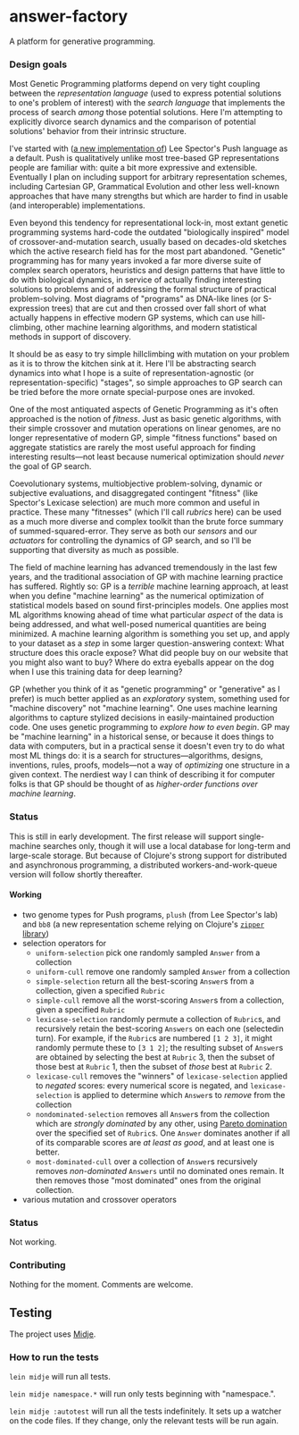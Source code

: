 # answer-factory

A platform for generative programming.

### Design goals

Most Genetic Programming platforms depend on very tight coupling between the _representation language_ (used to express potential solutions to one's problem of interest) with the _search language_ that implements the process of search _among_ those potential solutions. Here I'm attempting to explicitly divorce search dynamics and the comparison of potential solutions' behavior from their intrinsic structure.

I've started with \([a new implementation of](https://github.com/Vaguery/klapaucius)\) Lee Spector's Push language as a default. Push is qualitatively unlike most tree-based GP representations people are familiar with: quite a bit more expressive and extensible. Eventually I plan on including support for arbitrary representation schemes, including Cartesian GP, Grammatical Evolution and other less well-known approaches that have many strengths but which are harder to find in usable (and interoperable) implementations.

Even beyond this tendency for representational lock-in, most extant genetic programming systems hard-code the outdated "biologically inspired" model of crossover-and-mutation search, usually based on decades-old sketches which the active research field has for the most part abandoned. "Genetic" programming has for many years invoked a far more diverse suite of complex search operators, heuristics and design patterns that have little to do with biological dynamics, in service of actually finding interesting solutions to problems and of addressing the formal structure of practical problem-solving. Most diagrams of "programs" as DNA-like lines (or S-expression trees) that are cut and then crossed over fall short of what actually happens in effective modern GP systems, which can use hill-climbing, other machine learning algorithms, and modern statistical methods in support of discovery.

It should be as easy to try simple hillclimbing with mutation on your problem as it is to throw the kitchen sink at it. Here I'll be abstracting search dynamics into what I hope is a suite of representation-agnostic (or representation-specific) "stages", so simple approaches to GP search can be tried before the more ornate special-purpose ones are invoked.

One of the most antiquated aspects of Genetic Programming as it's often approached is the notion of _fitness_. Just as basic genetic algorithms, with their simple crossover and mutation operations on linear genomes, are no longer representative of modern GP, simple "fitness functions" based on aggregate statistics are rarely the most useful approach for finding interesting results—not least because numerical optimization should  _never_ the goal of GP search.

Coevolutionary systems, multiobjective problem-solving, dynamic or subjective evaluations, and disaggregated contingent "fitness" (like Spector's Lexicase selection) are much more common and useful in practice. These many "fitnesses" (which I'll call _rubrics_ here) can be used as a much more diverse and complex toolkit than the brute force summary of summed-squared-error. They serve as both our _sensors_ and our _actuators_ for controlling the dynamics of GP search, and so I'll be supporting that diversity as much as possible.

The field of machine learning has advanced tremendously in the last few years, and the traditional association of GP with machine learning practice has suffered. Rightly so: GP is a _terrible_ machine learning approach, at least when you define "machine learning" as the numerical optimization of statistical models based on sound first-principles models. One applies most ML algorithms knowing ahead of time what particular _aspect_ of the data is being addressed, and what well-posed numerical quantities are being minimized. A machine learning algorithm is something you set up, and apply to your dataset as a _step_ in some larger question-answering context: What structure does this oracle expose? What did people buy on our website that you might also want to buy? Where do extra eyeballs appear on the dog when I use this training data for deep learning?

GP (whether you think of it as "genetic programming" or "generative" as I prefer) is much better applied as an _exploratory_ system, something used for "machine discovery" not "machine learning". One uses machine learning algorithms to capture stylized decisions in easily-maintained production code. One uses genetic programming to _explore how to even begin_. GP may be "machine learning" in a historical sense, or because it does things to data with computers, but in a practical sense it doesn't even try to do what most ML things do: it is a search for structures—algorithms, designs, inventions, rules, proofs, models—not a way of _optimizing_ one structure in a given context. The nerdiest way I can think of describing it for computer folks is that GP should be thought of as _higher-order functions over machine learning_.

### Status

This is still in early development. The first release will support single-machine searches only, though it will use a local database for long-term and large-scale storage. But because of Clojure's strong support for distributed and asynchronous programming, a distributed workers-and-work-queue version will follow shortly thereafter.

#### Working

- two genome types for Push programs, `plush` (from Lee Spector's lab) and `bb8` \(a new representation scheme relying on Clojure's [`zipper` library](https://clojure.github.io/clojure/clojure.zip-api.html)\)
- selection operators for
  - `uniform-selection` pick one randomly sampled `Answer` from a collection
  - `uniform-cull` remove one randomly sampled `Answer` from a collection
  - `simple-selection` return all the best-scoring `Answer`s from a collection, given a specified `Rubric`
  - `simple-cull` remove all the worst-scoring `Answer`s from a collection, given a specified `Rubric`
  - `lexicase-selection` randomly permute a collection of `Rubric`s, and recursively retain the best-scoring `Answers` on each one (selectedin turn). For example, if the `Rubric`s are numbered `[1 2 3]`, it might randomly permute these to `[3 1 2]`; the resulting subset of `Answer`s are obtained by selecting the best at `Rubric` 3, then the subset of those best at `Rubric` 1, then the subset of _those_ best at `Rubric` 2.
  - `lexicase-cull` removes the "winners" of `lexicase-selection` applied to _negated_ scores: every numerical score is negated, and `lexicase-selection` is applied to determine which `Answer`s to _remove_ from the collection
  - `nondominated-selection` removes all `Answer`s from the collection which are _strongly dominated_ by any other, using [Pareto domination](https://en.wikipedia.org/wiki/Multi-objective_optimization#Introduction) over the specified set of `Rubric`s. One `Answer` dominates another if all of its comparable scores are _at least as good_, and at least one is better.
  - `most-dominated-cull` over a collection of `Answer`s recursively removes _non-dominated_ `Answers` until no dominated ones remain. It then removes those "most dominated" ones from the original collection.
- various mutation and crossover operators


### Status

Not working.

### Contributing

Nothing for the moment. Comments are welcome.


## Testing

The project uses [Midje](https://github.com/marick/Midje/).

### How to run the tests

`lein midje` will run all tests.

`lein midje namespace.*` will run only tests beginning with "namespace.".

`lein midje :autotest` will run all the tests indefinitely. It sets up a
watcher on the code files. If they change, only the relevant tests will be
run again.
